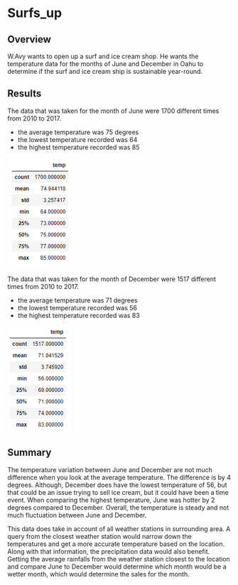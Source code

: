# Surfs_up

## Overview

W.Avy wants to open up a surf and ice cream shop. He wants the temperature data for the months of June and December in Oahu to determine if the surf and ice cream ship is sustainable year-round. 


## Results

The data that was taken for the month of June were 1700 different times from 2010 to 2017. 
- the average temperature was 75 degrees
- the lowest temperature recorded was 64
- the highest temperature recorded was 85

![June](/Resources/June_temp.png)

The data that was taken for the month of December were 1517 different times from 2010 to 2017.
- the average temperature was 71 degrees
- the lowest temperature recorded was 56
- the highest temperature recorded was 83

![Dec](/Resources/Dec_temp.png)

## Summary

The temperature variation between June and December are not much difference when you look at the average temperature. The difference is by 4 degrees. Although, December does have the lowest temperature of 56, but that could be an issue trying to sell ice cream, but it could have been a time event. When comparing the highest temperature, June was hotter by 2 degrees compared to December. Overall, the temperature is steady and not much fluctuation between June and December.

This data does take in account of all weather stations in surrounding area. A query from the closest weather station would narrow down the temperatures and get a more accurate temperature based on the location. Along with that information, the precipitation data would also benefit. Getting the average rainfalls from the weather station closest to the location and compare June to December would determine which month would be a wetter month, which would determine the sales for the month.


 
